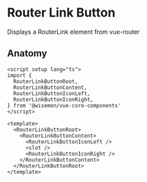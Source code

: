 # Router Link Button

Displays a RouterLink element from vue-router

## Anatomy

```vue
<script setup lang="ts">
import {
  RouterLinkButtonRoot,
  RouterLinkButtonContent,
  RouterLinkButtonIconLeft,
  RouterLinkButtonIconRight,
} from '@wisemen/vue-core-components'
</script>

<template>
  <RouterLinkButtonRoot>
    <RouterLinkButtonContent>
      <RouterLinkButtonIconLeft />
      <slot />
      <RouterLinkButtonIconRight />
    </RouterLinkButtonContent>
  </RouterLinkButtonRoot>
</template>
```

<!-- @include: ./router-link-button-meta.md -->